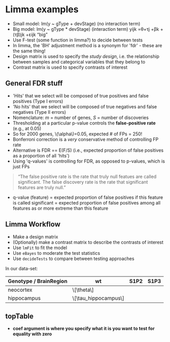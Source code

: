 Limma examples
==============

- Small model: lm(y ~ gType + devStage) (no interaction term) 
- Big model: lm(y ~ gType * devStage) (interaction term)
  yijk =θ+τj +βk +(τβ)jk +εijk “big”
- Use F-test (some function in limma?) to decide between tests
- In limma, the 'BH' adjustment method is a synonym for 'fdr' - these are the same thing!
- Design matrix is used to specify the _study design_, i.e. the relationship between samples and categorical variables that they belong to
- Contrast matrix is used to specify contrasts of interest

General FDR stuff
-----------------

- 'Hits' that we select will be composed of true positives and false positives (Type I errors)
- 'No hits' that we select will be composed of true negatives and false negatives (Type II errors)
- Nomenclature: *m* = number of genes, *S* = number of discoveries
- Thresholding at a particular p-value controls the **false-positive rate** (e.g., at 0.05)
- So for 2000 genes, \\(\alpha\\)=0.05, expected # of FPs = 250!
- Bonferroni correction is a _very_ conservative method of controlling FP rate
- Alternative is FDR == E(F/S) (i.e., expected proportion of false positives as a proportion of all 'hits')
- Using 'q-values' is controlling for FDR, as opposed to p-values, which is just FPs
> “The false positive rate is the rate that truly null featues are called significant. The false discovery rate is the rate that significant features are truly null.”
- q-value (feature) = expected proportion of false positives if this feature is called significant
= expected proportion of false positives among all features as or more extreme than this feature


Limma Workflow
--------------

- Make a design matrix
- (Optionally) make a contrast matrix to describe the contrasts of interest
- Use `lmFit` to fit the model
- Use `eBayes` to moderate the test statistics
- Use `decideTests` to compare between testing approaches

In our data-set:

| Genotype / BrainRegion | wt | S1P2 | S1P3 |
| ---------------------- | -- | ---- | ---- |
| neocortex              | \\[\theta\\]   |      |      |
| hippocampus            | \\[\tau_hippocampus\\]     |      |      |

topTable
--------

- **coef argument is where you specify what it is you want to test for equality with zero**